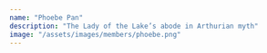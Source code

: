 ```yaml
---
name: "Phoebe Pan"
description: "The Lady of the Lake’s abode in Arthurian myth"
image: "/assets/images/members/phoebe.png"
---
```

